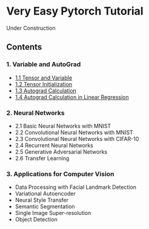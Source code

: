 # Very Easy Pytorch Tutorial

Under Construction

## Contents

### 1. Variable and AutoGrad

- [1.1 Tensor and Variable](https://github.com/taeoh-kim/Pytorch_Tutorial/tree/master/1.Variable_and_Autograd/1.1.Tensor_and_Variable)
- [1.2 Tensor Initialization](https://github.com/taeoh-kim/Pytorch_Tutorial/tree/master/1.Variable_and_Autograd/1.2.Tensor_Initialization)
- [1.3 Autograd Calculation](https://github.com/taeoh-kim/Pytorch_Tutorial/tree/master/1.Variable_and_Autograd/1.3.Autograd_Calculation)
- [1.4 Autograd Calculation in Linear Regression](https://github.com/taeoh-kim/Pytorch_Tutorial/tree/master/1.Variable_and_Autograd/1.4.Autograd_Calculation_Linear_Regression)

### 2. Neural Networks

- 2.1 Basic Neural Networks with MNIST
- 2.2 Convolutional Neural Networks with MNIST
- 2.3 Convolutional Neural Networks with CIFAR-10
- 2.4 Recurrent Neural Networks
- 2.5 Generative Adversarial Networks
- 2.6 Transfer Learning

### 3. Applications for Computer Vision

- Data Processing with Facial Landmark Detection
- Variational Autoencoder
- Neural Style Transfer
- Semantic Segmentation
- Single Image Super-resolution
- Object Detection
